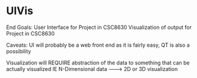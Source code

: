 UIVis
=====

End Goals:
  User Interface for Project in CSC8630
  Visualization of output for Project in CSC8630

Caveats:
  UI will probably be a web front end as it is fairly easy, QT is also a possibility
  
  Visualization will REQUIRE abstraction of the data to something that can be actually visualized
    IE N-Dimensional data ---> 2D or 3D visualization
